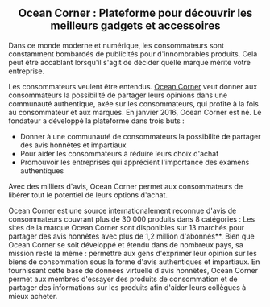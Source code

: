 <h2 style="text-align: center;">Ocean Corner : Plateforme pour découvrir les meilleurs gadgets et accessoires</h2>
Dans ce monde moderne et numérique, les consommateurs sont constamment bombardés de publicités pour d'innombrables produits. Cela peut être accablant lorsqu'il s'agit de décider quelle marque mérite votre entreprise.

Les consommateurs veulent être entendus. <a href="https://ocean-corner.com/">Ocean Corner</a> veut donner aux consommateurs la possibilité de partager leurs opinions dans une communauté authentique, axée sur les consommateurs, qui profite à la fois au consommateur et aux marques. En janvier 2016, Ocean Corner est né. Le fondateur a développé la plateforme dans trois buts :
<ul>
 	<li>Donner à une communauté de consommateurs la possibilité de partager des avis honnêtes et impartiaux</li>
 	<li>Pour aider les consommateurs à réduire leurs choix d'achat</li>
 	<li>Promouvoir les entreprises qui apprécient l'importance des examens authentiques</li>
</ul>
Avec des milliers d'avis, Ocean Corner permet aux consommateurs de libérer tout le potentiel de leurs options d'achat.

Ocean Corner est une source internationalement reconnue d'avis de consommateurs couvrant plus de 30 000 produits dans 8 catégories : Les sites de la marque Ocean Corner sont disponibles sur 13 marchés pour partager des avis honnêtes avec plus de 1,2 million d'abonnés**. Bien que Ocean Corner se soit développé et étendu dans de nombreux pays, sa mission reste la même : permettre aux gens d'exprimer leur opinion sur les biens de consommation sous la forme d'avis authentiques et impartiaux. En fournissant cette base de données virtuelle d'avis honnêtes, Ocean Corner permet aux membres d'essayer des produits de consommation et de partager des informations sur les produits afin d'aider leurs collègues à mieux acheter.
